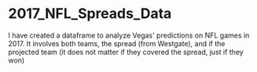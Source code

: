 # 2017_NFL_Spreads_Data
I have created a dataframe to analyze Vegas' predictions on NFL games in 2017.  It involves both teams, the spread (from Westgate), and if the projected team (it does not matter if they covered the spread, just if they won)

